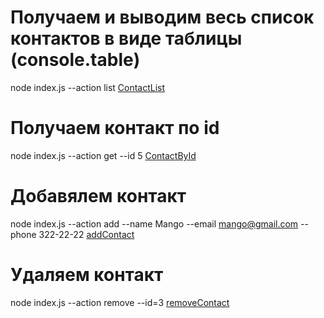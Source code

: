 # Получаем и выводим весь список контактов в виде таблицы (console.table)

node index.js --action list
[ContactList](https://monosnap.com/file/k0QB3Jbwerqsm5p4zeD0R8xM91ny8L)

# Получаем контакт по id

node index.js --action get --id 5
[ContactById](https://monosnap.com/file/kXoaNvmdOYe6nYacQTyQWmee6AnyoV)

# Добавялем контакт

node index.js --action add --name Mango --email mango@gmail.com --phone 322-22-22
[addContact](https://monosnap.com/file/ihCmJiqSVXyCsgRKLTicFnNgCMcuWU)

# Удаляем контакт

node index.js --action remove --id=3
[removeContact](https://monosnap.com/file/FWbIdvwmOcTURHOb05kqgAxZXBrMHN)
